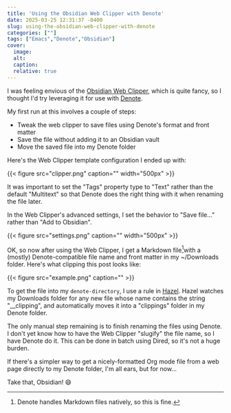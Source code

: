 ```yaml
---
title: 'Using the Obsidian Web Clipper with Denote'
date: 2025-03-25 12:31:37 -0400
slug: using-the-obsidian-web-clipper-with-denote
categories: [""]
tags: ["Emacs","Denote","Obsidian"]
cover: 
  image: 
  alt: 
  caption: 
  relative: true
---
```


I was feeling envious of the [Obsidian Web Clipper](https://obsidian.md/clipper), which is quite fancy, so I thought I'd try leveraging it for use with [Denote](https://protesilaos.com/emacs/denote).

My first run at this involves a couple of steps:

-   Tweak the web clipper to save files using Denote's format and front matter
-   Save the file without adding it to an Obsidian vault
-   Move the saved file into my Denote folder

Here's the Web Clipper template configuration I ended up with:

{{< figure src="clipper.png" caption="" width="500px" >}}

It was important to set the "Tags" property type to "Text" rather than the default "Multitext" so that Denote does the right thing with it when renaming the file later.

In the Web Clipper's advanced settings, I set the behavior to "Save file..." rather than "Add to Obsidian".

{{< figure src="settings.png" caption="" width="500px" >}}

OK, so now after using the Web Clipper, I get a Markdown file[^1]with a (mostly) Denote-compatible file name and front matter in my ~/Downloads folder. Here's what clipping this post looks like:

{{< figure src="example.png" caption="" >}}

To get the file into my `denote-directory`, I use a rule in [Hazel](https://www.noodlesoft.com/). Hazel watches my Downloads folder for any new file whose name contains the string "\_\_clipping", and automatically moves it into a "clippings" folder in my Denote folder.

The only manual step remaining is to finish renaming the files using Denote. I don't yet know how to have the Web Clipper "slugify" the file name, so I have Denote do it. This can be done in batch using Dired, so it's not a huge burden.

If there's a simpler way to get a nicely-formatted Org mode file from a web page directly to my Denote folder, I'm all ears, but for now...

Take that, Obsidian! 😄

[^1]:  Denote handles Markdown files natively, so this is fine.
